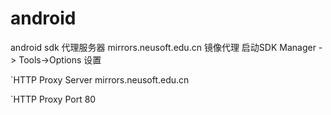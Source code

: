 # android
android sdk 代理服务器
mirrors.neusoft.edu.cn  镜像代理
启动SDK Manager -> Tools->Options  设置

  `HTTP Proxy Server mirrors.neusoft.edu.cn
  
  `HTTP Proxy Port   80
